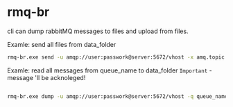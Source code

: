 # rmq-br

cli can dump rabbitMQ messages to files and upload from files.


Examle: send all files from data_folder

```bash
rmq-br.exe send -u amqp://user:passwork@server:5672/vhost -x amq.topic -k routing-key -d data_folder  --quite true
```


Examle: read all messages from queue_name to data_folder
`Important` - message 'll be acknoleged!

```bash

rmq-br.exe dump -u amqp://user:passwork@server:5672/vhost -q queue_name -d data_folder
```


